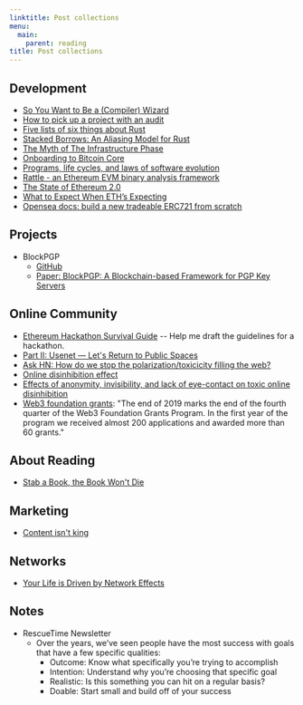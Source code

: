 ```yaml
---
linktitle: Post collections
menu:
  main:
    parent: reading
title: Post collections
---
```

## Development

- [So You Want to Be a (Compiler) Wizard](https://belkadan.com/blog/2016/05/So-You-Want-To-Be-A-Compiler-Wizard/#)
- [How to pick up a project with an audit](https://bluesock.org/~willkg/blog/dev/auditing_projects.html)
- [Five lists of six things about Rust](https://graydon2.dreamwidth.org/214016.html)
- [Stacked Borrows: An Aliasing Model for Rust](https://plv.mpi-sws.org/rustbelt/stacked-borrows/paper.pdf)
- [The Myth of The Infrastructure Phase](https://www.usv.com/writing/2018/10/the-myth-of-the-infrastructure-phase/)
- [Onboarding to Bitcoin Core](https://medium.com/@amitiu/onboarding-to-bitcoin-core-7c1a83b20365)
- [Programs, life cycles, and laws of software evolution](https://blog.acolyer.org/2020/02/14/programs-life-cycles-laws/)
- [Rattle - an Ethereum EVM binary analysis framework](https://www.trailofbits.com/presentations/rattle/)
- [The State of Ethereum 2.0](https://docs.google.com/document/d/1PS0k9MaKPdPwEw3Uh9rq7USjq7LcSpT6ICQUXRij4YE/edit#heading=h.kdbgcss2wsc)
- [What to Expect When ETH’s Expecting](https://hackernoon.com/what-to-expect-when-eths-expecting-80cb4951afcd)
- [Opensea docs: build a new tradeable ERC721 from scratch](https://docs.opensea.io/docs)

## Projects

- BlockPGP
  - [GitHub](https://github.com/alyakubov/blockpgp)
  - [Paper: BlockPGP: A Blockchain-based Framework for PGP Key Servers](https://www.researchgate.net/publication/281144277_From_Pretty_Good_To_Great_Enhancing_PGP_using_Bitcoin_and_the_Blockchain)


## Online Community

- [Ethereum Hackathon Survival Guide](https://media.consensys.net/ethereum-hackathon-survival-guide-aea1d65ba006) -- Help me draft the guidelines for a hackathon.
- [Part II: Usenet — Let's Return to Public Spaces](https://october.substack.com/p/part-ii-usenet-a-genuinely-public)
- [Ask HN: How do we stop the polarization/toxicicity filling the web?](https://news.ycombinator.com/item?id=22178292)
- [Online disinhibition effect](https://en.wikipedia.org/wiki/Online_disinhibition_effect)
- [Effects of anonymity, invisibility, and lack of eye-contact on toxic
online disinhibition](https://www.sci-hub.tw/10.1016/j.chb.2011.10.014)
- [Web3 foundation grants](https://medium.com/web3foundation/wrap-up-for-winter-with-our-wave-four-grant-recipients-52c27b831a6e): "The end of 2019 marks the end of the fourth quarter of the Web3 Foundation Grants Program. In the first year of the program we received almost 200 applications and awarded more than 60 grants."


## About Reading

- [Stab a Book, the Book Won't Die](https://craigmod.com/essays/media_accounting/)

## Marketing

- [Content isn't king](https://www.ben-evans.com/benedictevans/2017/7/13/content-isnt-king)

## Networks

- [Your Life is Driven by Network Effects](https://www.nfx.com/post/your-life-network-effects)

## Notes

- RescueTime Newsletter
  - Over the years, we’ve seen people have the most success with goals that have a few specific qualities:
    - Outcome: Know what specifically you’re trying to accomplish
    - Intention: Understand why you’re choosing that specific goal
    - Realistic: Is this something you can hit on a regular basis?
    - Doable: Start small and build off of your success
